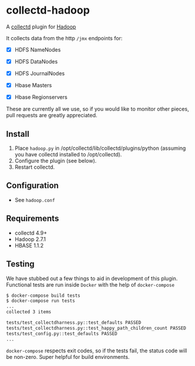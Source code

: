 # collectd-hadoop

A [collectd](http://collectd.org) plugin for [Hadoop](https://hadoop.apache.org/)

It collects data from the http `/jmx` endpoints for:

* [x] HDFS NameNodes
* [x] HDFS DataNodes
* [x] HDFS JournalNodes

* [x] Hbase Masters
* [x] Hbase Regionservers

These are currently all we use, so if you would like to monitor other pieces, pull requests
are greatly appreciated.

## Install

1. Place `hadoop.py` in /opt/collectd/lib/collectd/plugins/python (assuming you have collectd installed to /opt/collectd).
2. Configure the plugin (see below).
3. Restart collectd.

Configuration
-------------
 * See `hadoop.conf`

Requirements
------------
 * collectd 4.9+
 * Hadoop 2.7.1
 * HBASE 1.1.2

## Testing

We have stubbed out a few things to aid in development of this plugin. Functional tests are run
inside `Docker` with the help of `docker-compose`

```bash
$ docker-compose build tests
$ docker-compose run tests
...
collected 3 items

tests/test_collectdharness.py::test_defaults PASSED
tests/test_collectdharness.py::test_happy_path_children_count PASSED
tests/test_config.py::test_defaults PASSED
...
```

`docker-compose` respects exit codes, so if the tests fail, the status code will be non-zero. Super helpful for
build environments.
